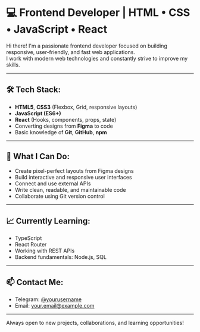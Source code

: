 # 💻 Frontend Developer | HTML • CSS • JavaScript • React

Hi there! I'm a passionate frontend developer focused on building responsive, user-friendly, and fast web applications.  
I work with modern web technologies and constantly strive to improve my skills.

---

## 🛠️ Tech Stack:
- **HTML5**, **CSS3** (Flexbox, Grid, responsive layouts)
- **JavaScript (ES6+)**
- **React** (Hooks, components, props, state)
- Converting designs from **Figma** to code
- Basic knowledge of **Git**, **GitHub**, **npm**

---

## 🚀 What I Can Do:
- Create pixel-perfect layouts from Figma designs  
- Build interactive and responsive user interfaces  
- Connect and use external APIs  
- Write clean, readable, and maintainable code  
- Collaborate using Git version control  

---

## 📈 Currently Learning:
- TypeScript  
- React Router  
- Working with REST APIs  
- Backend fundamentals: Node.js, SQL

---

## 📫 Contact Me:
- Telegram: [@yourusername](https://t.me/yourusername)  
- Email: your.email@example.com

---

Always open to new projects, collaborations, and learning opportunities!

